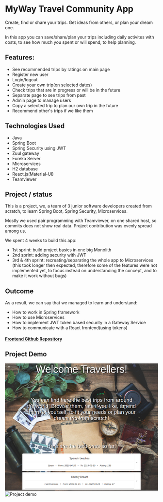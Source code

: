 # MyWay Travel Community App

Create, find or share your trips. Get ideas from others, or plan your dream one.

In this app you can save/share/plan your trips including daily activites with costs,
to see how much you spent or will spend, to help planning.

## Features:

- See recommended trips by ratings on main page
- Register new user
- Login/logout
- Create your own trip(on selected dates)
- Check trips that are in progress or will be in the future
- Separate page to see trips from past
- Admin page to manage users
- Copy a selected trip to plan our own trip in the future
- Recommend other's trips if we like them

## Technologies Used

- Java
- Spring Boot
- Spring Security using JWT
- Zuul gateway
- Eureka Server
- Microservices
- H2 database
- React.js(Material-UI)
- Teamviewer

## Project / status

This is a project, we, a team of 3 junior software developers created from scratch, to learn 
Spring Boot, Spring Security, Microservices.

Mostly we used pair programming with Teamviewer, on one shared host, so commits does not show real data.
Project contribution was evenly spread among us.

We spent 4 weeks to build this app:
- 1st sprint: build project basics in one big Monolith
- 2nd sprint: adding security with JWT
- 3rd & 4th sprint: recreating/separating the whole app to Microservices (this took longer then expected,
 therefore some of the features were not implemented yet, to focus instead on understanding the concept, 
 and to make it work without bugs)

## Outcome

As a result, we can say that we managed to learn and understand:
- How to work in Spring framework
- How to use Microservices
- How to implement JWT token based security in a Gateway Service
- How to communicate with a React frontend(using tokens)


#### [Frontend Github Repository ](https://github.com/kadartibi/myway-frontend)

## Project Demo

![Main page image](demo-images/myway.png)
![Project demo](demo-images/myway.gif)

